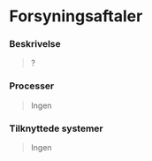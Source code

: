 # Forsyningsaftaler

### Beskrivelse

> ?

### Processer

> Ingen

### Tilknyttede systemer

> Ingen
